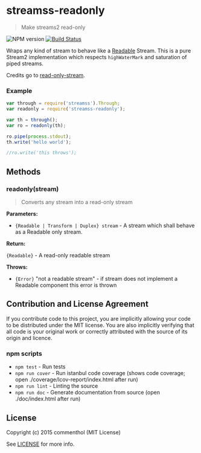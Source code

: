 # streamss-readonly

> Make streams2 read-only

![NPM version](https://badge.fury.io/js/streamss-readonly.svg)
[![Build Status](https://secure.travis-ci.org/commenthol/streamss-readonly.svg?branch=master)](https://travis-ci.org/commenthol/streamss-readonly)

Wraps any kind of stream to behave like a [Readable][] Stream. This is a pure Stream2 implementation which respects `highWaterMark` and saturation of piped streams.

Credits go to [read-only-stream][].

### Example

``` javascript
var through = require('streamss').Through;
var readonly = require('streamss-readonly');

var th = through();
var ro = readonly(th);

ro.pipe(process.stdout);
th.write('hello world');

//ro.write('this throws');
```

## Methods

### readonly(stream)

> Converts any stream into a read-only stream

**Parameters:**

- `{Readable | Transform | Duplex} stream` - A stream which shall behave as a Readable only stream.

**Return:**

`{Readable}` - A read-only readable stream

**Throws:**

- `{Error}` "not a readable stream" - if stream does not implement a Readable component this error is thrown


## Contribution and License Agreement

If you contribute code to this project, you are implicitly allowing your
code to be distributed under the MIT license. You are also implicitly
verifying that all code is your original work or correctly attributed
with the source of its origin and licence.

### npm scripts

* `npm test`      - Run tests
* `npm run cover` - Run istanbul code coverage (shows code coverage; open ./coverage/lcov-report/index.html after run)
* `npm run lint`  - Linting the source
* `npm run doc`   - Generate documentation from source (open ./doc/index.html after run)

## License

Copyright (c) 2015 commenthol (MIT License)

See [LICENSE][] for more info.

[LICENSE]: ./LICENSE
[read-only-stream]: https://github.com/substack/read-only-stream
[Readable]: http://nodejs.org/api/stream.html#stream_class_stream_readable



